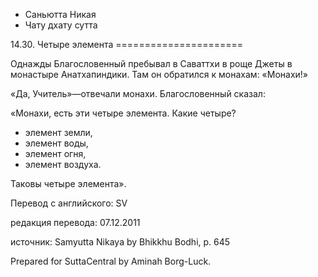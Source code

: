 









* Саньютта Никая
* Чату дхату сутта


14\.30\. Четыре элемента
\=\=\=\=\=\=\=\=\=\=\=\=\=\=\=\=\=\=\=\=\=\=



Однажды Благословенный пребывал в Саваттхи в роще Джеты в монастыре Анатхапиндики\. Там он обратился к монахам: «Монахи\!»


«Да, Учитель»—отвечали монахи\. Благословенный сказал:


«Монахи, есть эти четыре элемента\. Какие четыре?


* элемент земли,
* элемент воды,
* элемент огня,
* элемент воздуха\.


Таковы четыре элемента»\.



Перевод с английского: SV


редакция перевода: 07\.12\.2011


источник: Samyutta Nikaya by Bhikkhu Bodhi, p\. 645


Prepared for SuttaCentral by Aminah Borg\-Luck\.






